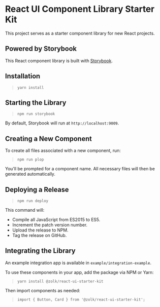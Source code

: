# React UI Component Library Starter Kit

This project serves as a starter component library for new React projects.

## Powered by Storybook

This React component library is built with [Storybook](https://storybook.js.org).

## Installation

> `yarn install`

## Starting the Library

> `npm run storybook`

By default, Storybook will run at `http://localhost:9009`.

## Creating a New Component

To create all files associated with a new component, run:

> `npm run plop`

You'll be prompted for a component name. All necessary files
will then be generated automatically.

## Deploying a Release

> `npm run deploy`

This command will:

- Compile all JavaScript from ES2015 to ES5.
- Increment the patch version number.
- Upload the release to NPM.
- Tag the release on GitHub.

## Integrating the Library

An example integration app is available in `example/integration-example`.

To use these components in your app, add the package via NPM or Yarn:

> `yarn install @zolk/react-ui-starter-kit`

Then import components as needed:

> `import { Button, Card } from '@zolk/react-ui-starter-kit';`
